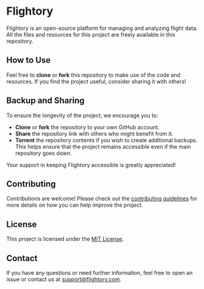 # Flightory

Flightory is an open-source platform for managing and analyzing flight data. All the files and resources for this project are freely available in this repository.

## How to Use

Feel free to **clone** or **fork** this repository to make use of the code and resources. If you find the project useful, consider sharing it with others!

## Backup and Sharing

To ensure the longevity of the project, we encourage you to:
- **Clone** or **fork** the repository to your own GitHub account.
- **Share** the repository link with others who might benefit from it.
- **Torrent** the repository contents if you wish to create additional backups. This helps ensure that the project remains accessible even if the main repository goes down.

Your support in keeping Flightory accessible is greatly appreciated!

## Contributing

Contributions are welcome! Please check out the [contributing guidelines](CONTRIBUTING.md) for more details on how you can help improve the project.

## License

This project is licensed under the [MIT License](LICENSE).

## Contact

If you have any questions or need further information, feel free to open an issue or contact us at [support@flightory.com](mailto:support@flightory.com).
